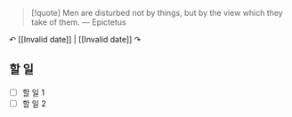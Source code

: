> [!quote] Men are disturbed not by things, but by the view which they take of them.
> — Epictetus

↶ [[Invalid date]] | [[Invalid date]] ↷

## 할 일

- [ ] 할 일 1
- [ ] 할 일 2
